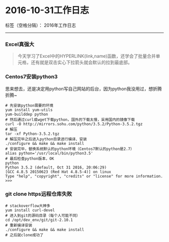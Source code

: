 ﻿# 2016-10-31工作日志

标签（空格分隔）： 2016年工作日志

---

### Excel真强大

 > 今天学习了Excel中的HYPERLINK(link,name)函数，还学会了批量合并单元格，还有就是双击实心下拉箭头就会默认的拉到最底部。

### Centos7安装python3

思来想去，还是决定用python写自己网站的后台，因为python我没用过，想折腾折腾~

```
# 先安装python需要的环境
yum install yum-utils
yum-builddep python
# 然后通过curl或wget下载python，国外的下载太慢，采用国内的镜像下载
curl -O http://mirrors.sohu.com/python/3.5.2/Python-3.5.2.tgz
# 解压
tar -xf Python-3.5.2.tgz
# 解压完毕之后进入python目录进行编译、安装
./configure && make && make install
# 安装完毕，替换系统默认的python环境（Centos7默认的python是2.7）
alias python='/usr/local/bin/python3.5'
# 最后检查python版本，OK
python
Python 3.5.2 (default, Oct 31 2016, 20:06:29) 
[GCC 4.8.5 20150623 (Red Hat 4.8.5-4)] on linux
Type "help", "copyright", "credits" or "license" for more information.
>>>
```

### git clone https远程仓库失败

```
# stackoverflow大神多
yum install curl-devel
# 进入到git的源码目录（每个人可能不同）
cd /opt/dev_env/git/git-2.10.1
# 重新编译安装
./configure && make && make install
# 之后就clone成功了
```

